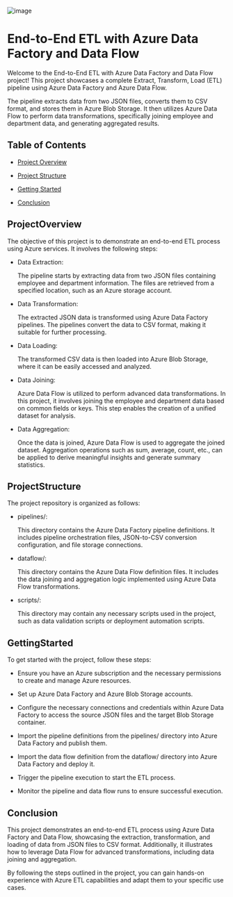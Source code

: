 ![image](https://www.linkpicture.com/q/outsource-etl-data-integration-services.jpg)


# End-to-End ETL with Azure Data Factory and Data Flow

Welcome to the End-to-End ETL with Azure Data Factory and Data Flow project! This project showcases a complete Extract, Transform, Load (ETL) pipeline using Azure Data Factory and Azure Data Flow. 

The pipeline extracts data from two JSON files, converts them to CSV format, and stores them in Azure Blob Storage. It then utilizes Azure Data Flow to perform data transformations, specifically joining employee and department data, and generating aggregated results.



## Table of Contents

- [Project Overview](#ProjectOverview)

- [Project Structure](#ProjectStructure)

- [Getting Started](#GettingStarted)

- [Conclusion](#Conclusion)

## ProjectOverview

The objective of this project is to demonstrate an end-to-end ETL process using Azure services. It involves the following steps:

 - Data Extraction: 
 
    The pipeline starts by extracting data from two JSON files containing employee and department information. The files are retrieved from a specified location, such as an Azure storage account.

- Data Transformation: 

    The extracted JSON data is transformed using Azure Data Factory pipelines. The pipelines convert the data to CSV format, making it suitable for further processing.

- Data Loading: 

    The transformed CSV data is then loaded into Azure Blob Storage, where it can be easily accessed and analyzed.

- Data Joining: 

    Azure Data Flow is utilized to perform advanced data transformations. In this project, it involves joining the employee and department data based on common fields or keys. This step enables the creation of a unified dataset for analysis.

- Data Aggregation: 
   
    Once the data is joined, Azure Data Flow is used to aggregate the joined dataset. Aggregation operations such as sum, average, count, etc., can be applied to derive meaningful insights and generate summary statistics.

## ProjectStructure
 
The project repository is organized as follows:

 - pipelines/: 
  
    This directory contains the Azure Data Factory pipeline definitions. It includes pipeline orchestration files, JSON-to-CSV conversion configuration, and file storage connections.

- dataflow/: 
   
    This directory contains the Azure Data Flow definition files. It includes the data joining and aggregation logic implemented using Azure Data Flow transformations.

 - scripts/: 
  
    This directory may contain any necessary scripts used in the project, such as data validation scripts or deployment automation scripts.

## GettingStarted

To get started with the project, follow these steps:

- Ensure you have an Azure subscription and the necessary permissions to create and manage Azure resources.

- Set up Azure Data Factory and Azure Blob Storage accounts.

- Configure the necessary connections and credentials within Azure Data Factory to access the source JSON files and the target Blob Storage container.

- Import the pipeline definitions from the pipelines/ directory into Azure Data Factory and publish them.

- Import the data flow definition from the dataflow/ directory into Azure Data Factory and deploy it.

- Trigger the pipeline execution to start the ETL process.

- Monitor the pipeline and data flow runs to ensure successful execution.



## Conclusion


This project demonstrates an end-to-end ETL process using Azure Data Factory and Data Flow, showcasing the extraction, transformation, and loading of data from JSON files to CSV format. Additionally, it illustrates how to leverage Data Flow for advanced transformations, including data joining and aggregation. 

By following the steps outlined in the project, you can gain hands-on experience with Azure ETL capabilities and adapt them to your specific use cases.


    



